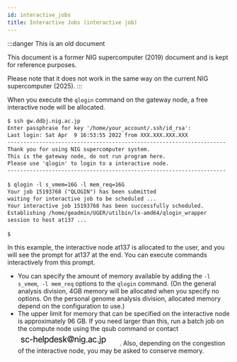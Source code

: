 ```yaml
---
id: interactive_jobs
title: Interactive Jobs (interactive job)
---
```


:::danger This is an old document

This document is a former NIG supercomputer (2019) document and is kept for reference purposes.

Please note that it does not work in the same way on the current NIG supercomputer (2025).
:::


When you execute the `qlogin` command on the gateway node, a free interactive node will be allocated.


```
$ ssh gw.ddbj.nig.ac.jp
Enter passphrase for key '/home/your_account/.ssh/id_rsa': 
Last login: Sat Apr  9 16:53:55 2022 from XXX.XXX.XXX.XXX
---------------------------------------------------------------------
Thank you for using NIG supercomputer system.
This is the gateway node, do not run program here.
Please use 'qlogin' to login to a interactive node.
---------------------------------------------------------------------

$ qlogin -l s_vmem=16G -l mem_req=16G
Your job 15193768 ("QLOGIN") has been submitted
waiting for interactive job to be scheduled ...
Your interactive job 15193768 has been successfully scheduled.
Establishing /home/geadmin/UGER/utilbin/lx-amd64/qlogin_wrapper session to host at137 ...

$
```

In this example, the interactive node at137 is allocated to the user, and you will see the prompt for at137 at the end.
You can execute commands interactively from this prompt.

- You can specify the amount of memory available by adding the `-l s_vmem`,` -l mem_req` options to the `qlogin` command. (On the general analysis division, 4GB memory will be allocated when you specify no options. On the personal genome analysis division, allocated memory depend on the configuration to use.)
- The upper limit for memory that can be specified on the interactive node is approximately 96 GB. If you need larger than this, run a batch job on the compute node using the qsub command or contact ![](sc-helpdesk.png). Also, depending on the congestion of the interactive node, you may be asked to conserve memory.
